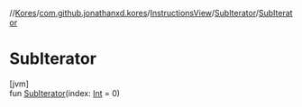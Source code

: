 //[Kores](../../../../index.md)/[com.github.jonathanxd.kores](../../index.md)/[InstructionsView](../index.md)/[SubIterator](index.md)/[SubIterator](-sub-iterator.md)

# SubIterator

[jvm]\
fun [SubIterator](-sub-iterator.md)(index: [Int](https://kotlinlang.org/api/latest/jvm/stdlib/kotlin/-int/index.html) = 0)
